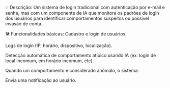 💡 Descrição:
Um sistema de login tradicional com autenticação por e-mail e senha, mas com um componente de IA que monitora os padrões de login dos usuários para identificar comportamentos suspeitos ou possível invasão de conta.

🛠 Funcionalidades básicas:
Cadastro e login de usuários.

Logs de login (IP, horário, dispositivo, localização).

Detecção automática de comportamento atípico usando IA (ex: login de local incomum, em horário incomum, etc).

Quando um comportamento é considerado anômalo, o sistema:

Envia uma notificação ao usuário.
